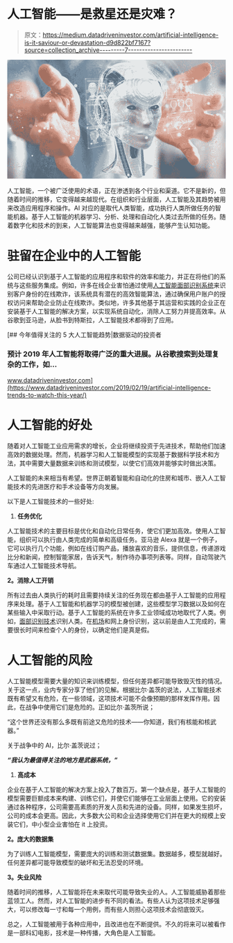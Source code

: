 # 人工智能——是救星还是灾难？

> 原文：<https://medium.datadriveninvestor.com/artificial-intelligence-is-it-saviour-or-devastation-d9d822bf7167?source=collection_archive---------7----------------------->

![](img/0e96eb400413f7c8e8b4c085861be547.png)

人工智能，一个被广泛使用的术语，正在渗透到各个行业和渠道。它不是新的，但随着时间的推移，它变得越来越现代。在组织和行业层面，人工智能及其趋势被用来改造应用程序和操作。AI 对应的是取代人类智能，成功执行人类所做任务的智能机器。基于人工智能的机器学习、分析、处理和自动化人类过去所做的任务。随着数字化和技术的到来，人工智能算法也变得越来越强，能够产生认知功能。

# **驻留在企业中的人工智能**

公司已经认识到基于人工智能的应用程序和软件的效率和能力，并正在将他们的系统与这些服务集成。例如，许多在线企业害怕通过使用[人工智能面部识别系统](https://shuftipro.com/face-verification)来识别客户身份的在线欺诈，该系统具有潜在的高效智能算法，通过确保用户账户的授权访问来帮助企业防止在线欺诈。类似地，许多其他基于其运营和实践的企业正在安装基于人工智能的解决方案，以实现系统自动化，消除人工努力并提高效率。从谷歌到亚马逊，从脸书到特斯拉，人工智能技术都得到了应用。

[](https://www.datadriveninvestor.com/2019/02/19/artificial-intelligence-trends-to-watch-this-year/) [## 今年值得关注的 5 大人工智能趋势|数据驱动的投资者

### 预计 2019 年人工智能将取得广泛的重大进展。从谷歌搜索到处理复杂的工作，如…

www.datadriveninvestor.com](https://www.datadriveninvestor.com/2019/02/19/artificial-intelligence-trends-to-watch-this-year/) 

# **人工智能的好处**

随着对人工智能工业应用需求的增长，企业将继续投资于先进技术，帮助他们加速高效的数据处理。然而，机器学习和人工智能模型的实现基于数据科学技术和方法，其中需要大量数据来训练和测试模型，以使它们高效并能够实时做出决策。

人工智能的未来相当有希望。世界正朝着智能和自动化的住房和城市、嵌入人工智能技术的先进医疗和手术设备等方向发展。

以下是人工智能技术的一些好处:

1.  **任务优化**

人工智能技术的主要目标是优化和自动化日常任务，使它们更加高效。使用人工智能，组织可以执行由人类完成的简单和高级任务。亚马逊 Alexa 就是一个例子，它可以执行几个功能，例如在线订购产品，播放喜欢的音乐，提供信息，传递游戏比分和新闻，控制智能家居，告诉天气，制作待办事项列表等。同样，自动驾驶汽车通过人工智能技术导航。

**2。消除人工开销**

所有过去由人类执行的耗时且需要持续关注的任务现在都由基于人工智能的应用程序来处理。基于人工智能和机器学习的模型被创建，这些模型学习数据以及如何在某些输入中采取行动。基于人工智能的系统在许多工业领域成功地取代了人类。例如，[面部识别技术](https://shuftipro.com/blogs/top-8-facial-recognition-trends-to-watch-in-2020)识别人类。在[机场](https://medium.com/datadriveninvestor/american-airlines-using-face-recognition-at-dallas-fort-worth-international-airport-4434c8985ee5?source=your_stories_page---------------------------)和网上身份识别，这以前是由人工完成的，需要很长时间来检查个人的身份，以确定他们是真是假。

# **人工智能的风险**

人工智能模型需要大量的知识来训练模型，但任何差异都可能导致毁灭性的情况。关于这一点，业内专家分享了他们的见解。根据比尔·盖茨的说法，人工智能技术既有希望又有危险，在一些领域，这项技术可能不会像预期的那样发挥作用。因此，在战争中使用它们是危险的。正如比尔·盖茨所说；

“这个世界还没有那么多既有前途又危险的技术——你知道，我们有核能和核武器。”

关于战争中的 AI，比尔·盖茨说过；

***“我认为最值得关注的地方是武器系统，”***

1.  **高成本**

企业在基于人工智能的解决方案上投入了数百万。第一个缺点是，基于人工智能的模型需要巨额成本来构建、训练它们，并使它们能够在工业层面上使用。它的安装通过各种程序，公司需要高素质的开发人员和先进的设备。同样，如果发生损坏，公司的成本会更高。因此，大多数大公司和企业选择使用它们并在更大的规模上安装它们，中小型企业害怕在 it 上投资。

**2。庞大的数据集**

为了训练人工智能模型，需要庞大的训练和测试数据集。数据越多，模型就越好。任何差异都可能导致模型的破坏和无法忍受的环境。

**3。失业风险**

随着时间的推移，人工智能将在未来取代可能导致失业的人。人工智能威胁着那些蓝领工人。然而，对人工智能的进步有不同的看法。有些人认为这项技术足够强大，可以修改每一寸和每一个用例，而有些人则担心这项技术会彻底毁灭。

总之，人工智能被用于各种应用中，且改进也在不断提供。不久的将来可以被看作是一部科幻电影，技术是一种传播，大角色是人工智能。